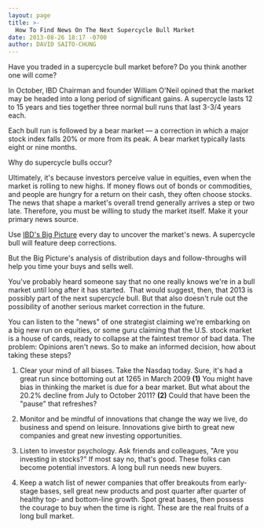 ```yaml
---
layout: page
title: >-
  How To Find News On The Next Supercycle Bull Market
date: 2013-08-26 18:17 -0700
author: DAVID SAITO-CHUNG
---
```





Have you traded in a supercycle bull market before? Do you think another one will come?

  

In October, IBD Chairman and founder William O'Neil opined that the market may be headed into a long period of significant gains. A supercycle lasts 12 to 15 years and ties together three normal bull runs that last 3-3/4 years each.

  

Each bull run is followed by a bear market — a correction in which a major stock index falls 20% or more from its peak. A bear market typically lasts eight or nine months.

  

Why do supercycle bulls occur?

  

Ultimately, it's because investors perceive value in equities, even when the market is rolling to new highs. If money flows out of bonds or commodities, and people are hungry for a return on their cash, they often choose stocks. The news that shape a market's overall trend generally arrives a step or two late. Therefore, you must be willing to study the market itself. Make it your primary news source.

  

Use [IBD's Big Picture](http://news.investors.com/investing/big-picture.htm) every day to uncover the market's news. A supercycle bull will feature deep corrections. 

  

But the Big Picture's analysis of distribution days and follow-throughs will help you time your buys and sells well.

  

You've probably heard someone say that no one really knows we're in a bull market until long after it has started.  That would suggest, then, that 2013 is possibly part of the next supercycle bull. But that also doesn't rule out the possibility of another serious market correction in the future.

  

You can listen to the "news" of one strategist claiming we're embarking on a big new run on equities, or some guru claiming that the U.S. stock market is a house of cards, ready to collapse at the faintest tremor of bad data. The problem: Opinions aren't news. So to make an informed decision, how about taking these steps?

  

1. Clear your mind of all biases. Take the Nasdaq today. Sure, it's had a great run since bottoming out at 1265 in March 2009 **(1)** You might have bias in thinking the market is due for a bear market. But what about the 20.2% decline from July to October 2011? **(2)** Could that have been the "pause" that refreshes?

  

2. Monitor and be mindful of innovations that change the way we live, do business and spend on leisure. Innovations give birth to great new companies and great new investing opportunities.

  

3. Listen to investor psychology. Ask friends and colleagues, "Are you investing in stocks?" If most say no, that's good. These folks can become potential investors. A long bull run needs new buyers.

  

4. Keep a watch list of newer companies that offer breakouts from early-stage bases, sell great new products and post quarter after quarter of healthy top- and bottom-line growth. Spot great bases, then possess the courage to buy when the time is right. These are the real fruits of a long bull market.




